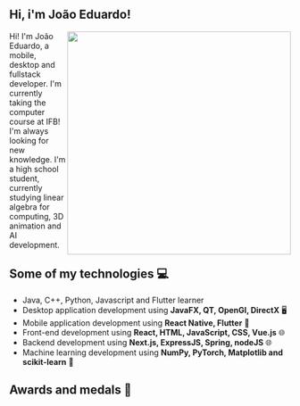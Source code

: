  ## Hi, i'm João Eduardo!
<img src=https://user-images.githubusercontent.com/84324155/178652391-ccffed7b-ca50-431c-9d0f-85c4a5e38035.gif width=400 align="right">
Hi! I'm João Eduardo,
 a mobile, desktop and fullstack developer. I'm currently taking the computer course at IFB! I'm always looking for new knowledge.
 I'm a high school student, currently studying linear algebra for computing, 3D animation and AI development.
 
 
##  Some of my technologies 💻
- Java, C++, Python, Javascript and Flutter learner
- Desktop application development using **JavaFX, QT, OpenGl, DirectX**  🖥️
- Mobile application development using **React Native, Flutter**  📱
- Front-end development using **React, HTML, JavaScript, CSS, Vue.js** 🌐
- Backend development using **Next.js, ExpressJS, Spring, nodeJS** 🌐
- Machine learning development using **NumPy, PyTorch, Matplotlib and scikit-learn** 🤖

## Awards and medals 🥇
